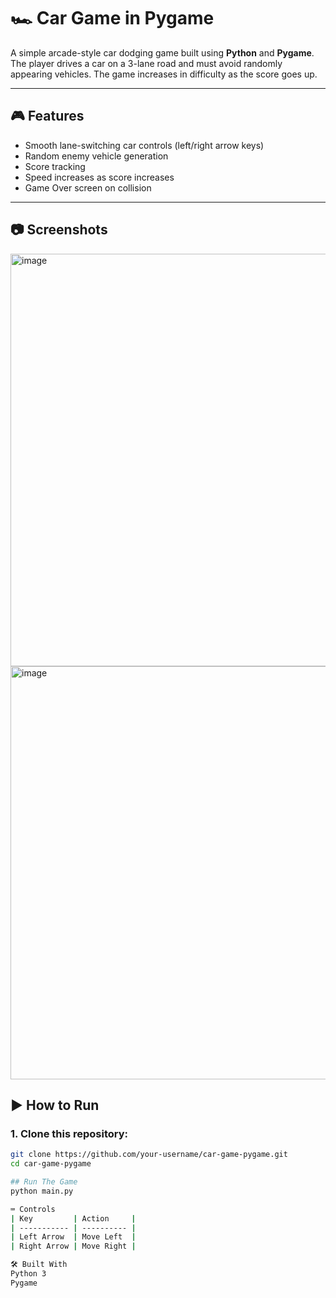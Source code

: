 # 🏎️ Car Game in Pygame

A simple arcade-style car dodging game built using **Python** and **Pygame**. The player drives a car on a 3-lane road and must avoid randomly appearing vehicles. The game increases in difficulty as the score goes up.

---

## 🎮 Features

- Smooth lane-switching car controls (left/right arrow keys)
- Random enemy vehicle generation
- Score tracking
- Speed increases as score increases
- Game Over screen on collision

---

## 📷 Screenshots
<img width="625" height="660" alt="image" src="https://github.com/user-attachments/assets/f4b1df1a-1a9d-4bc9-9986-b604401a7b95" />
<img width="621" height="661" alt="image" src="https://github.com/user-attachments/assets/bdb0f6f1-3dcb-47ef-a78d-7be58224681a" />

## ▶️ How to Run

### 1. Clone this repository:
```bash
git clone https://github.com/your-username/car-game-pygame.git
cd car-game-pygame

## Run The Game
python main.py

⌨️ Controls
| Key         | Action     |
| ----------- | ---------- |
| Left Arrow  | Move Left  |
| Right Arrow | Move Right |

🛠️ Built With
Python 3
Pygame

